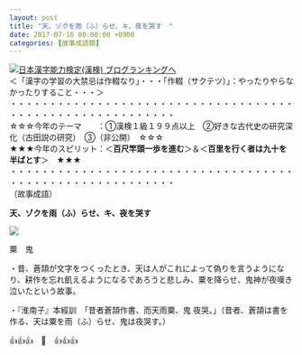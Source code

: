 ```yaml
---
layout: post
title: "天、ゾクを雨（ふ）らせ、キ、夜を哭す　"
date: 2017-07-16 00:00:00 +0900
categories: [故事成語類]
---
```


[![](/syuusyuu9701/assets/images/天、ゾクを雨（ふ）らせ、キ、夜を哭す--br_c_3028_1.gif)](http://blog.with2.net/link.php?1659096:3028 "日本漢字能力検定(漢検) ブログランキングへ")[日本漢字能力検定(漢検) ブログランキングへ](http://blog.with2.net/link.php?1659096:3028)  
＜「漢字の学習の大禁忌は作輟なり」・・・「作輟（サクテツ）」：やったりやらなかったりすること・・・＞  
・・・・・・・・・・・・・・・・・・・・・・・・・・・・・・・・・・・・・・・・・・・・・・・・・・・・・・・・・  
☆☆☆今年のテーマ　　：①漢検１級１９９点以上　②好きな古代史の研究深化（古田説の研究）　③（非公開）　☆☆☆　　  
★★★今年のスピリット：＜**百尺竿頭一歩を進む**＞＆＜**百里を行く者は九十を半ばとす**＞　★★★  
・・・・・・・・・・・・・・・・・・・・・・・・・・・・・・・・・・・・・・・・・・・・・・・・・・・・・・・・・  
（故事成語）  
  
**天、ゾクを雨（ふ）らせ、キ、夜を哭す**　  
  
![](/syuusyuu9701/assets/images/天、ゾクを雨（ふ）らせ、キ、夜を哭す--0567549ef288a622f3f8e1e9f254c606.png)  
  
粟　鬼  
  
・昔、蒼頡が文字をつくったとき、天は人がこれによって偽りを言うようになり、耕作を忘れ飢えるようになるであろうと悲しみ、粟を降らせ、鬼神が夜嘆き泣いたという故事。  
  
・『淮南子』本經訓　「昔者蒼頡作書、而天雨粟、鬼 夜哭。」（昔者、蒼頡は書を作る、天は粟を雨（ふ）らせ、鬼は夜哭す。）  
  
👍👍👍　🐔　👍👍👍